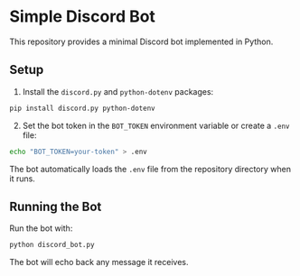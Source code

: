 # Simple Discord Bot

This repository provides a minimal Discord bot implemented in Python.

## Setup

1. Install the `discord.py` and `python-dotenv` packages:

```bash
pip install discord.py python-dotenv
```

2. Set the bot token in the `BOT_TOKEN` environment variable or create a `.env` file:

```bash
echo "BOT_TOKEN=your-token" > .env
```

The bot automatically loads the `.env` file from the repository directory when it runs.

## Running the Bot

Run the bot with:

```bash
python discord_bot.py
```

The bot will echo back any message it receives.
